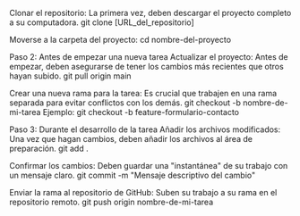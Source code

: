 Clonar el repositorio: La primera vez, deben descargar el proyecto completo a su computadora.
git clone [URL_del_repositorio]

Moverse a la carpeta del proyecto:
cd nombre-del-proyecto

Paso 2: Antes de empezar una nueva tarea
Actualizar el proyecto: Antes de empezar, deben asegurarse de tener los cambios más recientes que otros hayan subido.
git pull origin main

Crear una nueva rama para la tarea: Es crucial que trabajen en una rama separada para evitar conflictos con los demás.
git checkout -b nombre-de-mi-tarea
Ejemplo: git checkout -b feature-formulario-contacto

Paso 3: Durante el desarrollo de la tarea
Añadir los archivos modificados: Una vez que hagan cambios, deben añadir los archivos al área de preparación.
git add .

Confirmar los cambios: Deben guardar una "instantánea" de su trabajo con un mensaje claro.
git commit -m "Mensaje descriptivo del cambio"

Enviar la rama al repositorio de GitHub: Suben su trabajo a su rama en el repositorio remoto.
git push origin nombre-de-mi-tarea
